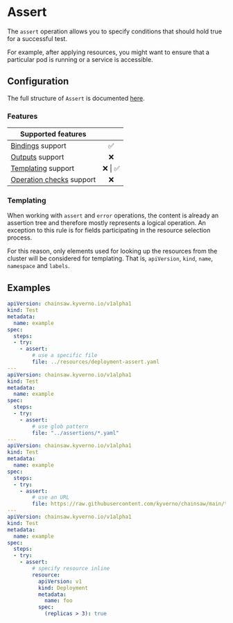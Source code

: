 # Assert

The `assert` operation allows you to specify conditions that should hold true for a successful test.

For example, after applying resources, you might want to ensure that a particular pod is running or a service is accessible.

## Configuration

The full structure of `Assert` is documented [here](../reference/apis/chainsaw.v1alpha1.md#chainsaw-kyverno-io-v1alpha1-Assert).

### Features

| Supported features                                 |                           |
|----------------------------------------------------|:-------------------------:|
| [Bindings](../general/bindings.md) support         | :white_check_mark:        |
| [Outputs](../general/outputs.md) support           | :x:                       |
| [Templating](../general/templating.md) support     | :x: \| :white_check_mark: |
| [Operation checks](../general/checks.md) support   | :x:                       |

### Templating

When working with `assert` and `error` operations, the content is already an assertion tree and therefore mostly represents a logical operation. An exception to this rule is for fields participating in the resource selection process.

For this reason, only elements used for looking up the resources from the cluster will be considered for templating. That is, `apiVersion`, `kind`, `name`, `namespace` and `labels`.

## Examples

```yaml
apiVersion: chainsaw.kyverno.io/v1alpha1
kind: Test
metadata:
  name: example
spec:
  steps:
  - try:
    - assert:
        # use a specific file
        file: ../resources/deployment-assert.yaml
---
apiVersion: chainsaw.kyverno.io/v1alpha1
kind: Test
metadata:
  name: example
spec:
  steps:
  - try:
    - assert:
        # use glob pattern
        file: "../assertions/*.yaml"
---
apiVersion: chainsaw.kyverno.io/v1alpha1
kind: Test
metadata:
  name: example
spec:
  steps:
  - try:
    - assert:
        # use an URL
        file: https://raw.githubusercontent.com/kyverno/chainsaw/main/testdata/resource/valid.yaml
---
apiVersion: chainsaw.kyverno.io/v1alpha1
kind: Test
metadata:
  name: example
spec:
  steps:
  - try:
    - assert:
        # specify resource inline
        resource:
          apiVersion: v1
          kind: Deployment
          metadata:
            name: foo
          spec:
            (replicas > 3): true
```
